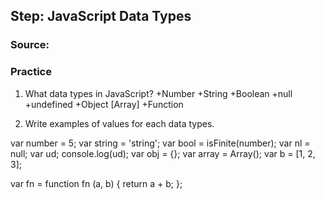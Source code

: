 
## Step: JavaScript Data Types

### Source: 

### Practice

1. What data types in JavaScript?
+Number
+String
+Boolean
+null
+undefined
+Object [Array]
+Function

2. Write examples of values for each data types.

var number = 5;
var string = 'string';
var bool = isFinite(number);
var nl = null;
var ud; console.log(ud);
var obj = {};
var array = Array(); var b = [1, 2, 3];

var fn = function fn (a, b) {
	return a + b;
};

